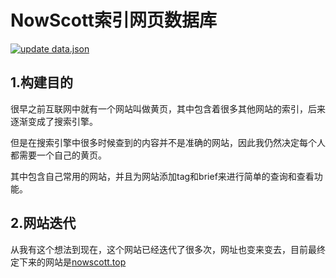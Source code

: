 # NowScott索引网页数据库

[![update data.json](https://github.com/NowScott/web_database/actions/workflows/scraping.yml/badge.svg?branch=main&event=workflow_dispatch)](https://github.com/NowScott/web_database/actions/workflows/scraping.yml)

## 1.构建目的
很早之前互联网中就有一个网站叫做黄页，其中包含着很多其他网站的索引，后来逐渐变成了搜索引擎。

但是在搜索引擎中很多时候查到的内容并不是准确的网站，因此我仍然决定每个人都需要一个自己的黄页。

其中包含自己常用的网站，并且为网站添加tag和brief来进行简单的查询和查看功能。

## 2.网站迭代
从我有这个想法到现在，这个网站已经迭代了很多次，网址也变来变去，目前最终定下来的网站是[nowscott.top](https://nowscott.top)